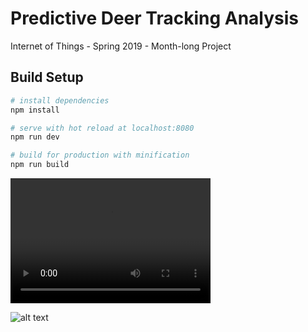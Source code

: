 # Predictive Deer Tracking Analysis

Internet of Things - Spring 2019 - Month-long Project

## Build Setup

``` bash
# install dependencies
npm install

# serve with hot reload at localhost:8080
npm run dev

# build for production with minification
npm run build
```

<video src="demonstration-gif.webm" width="320" height="200" controls preload></video>

![alt text](https://github.com/MMShep97/Predictive-Deer-Tracking/blob/master/IOT_Poster.png?raw=true)
